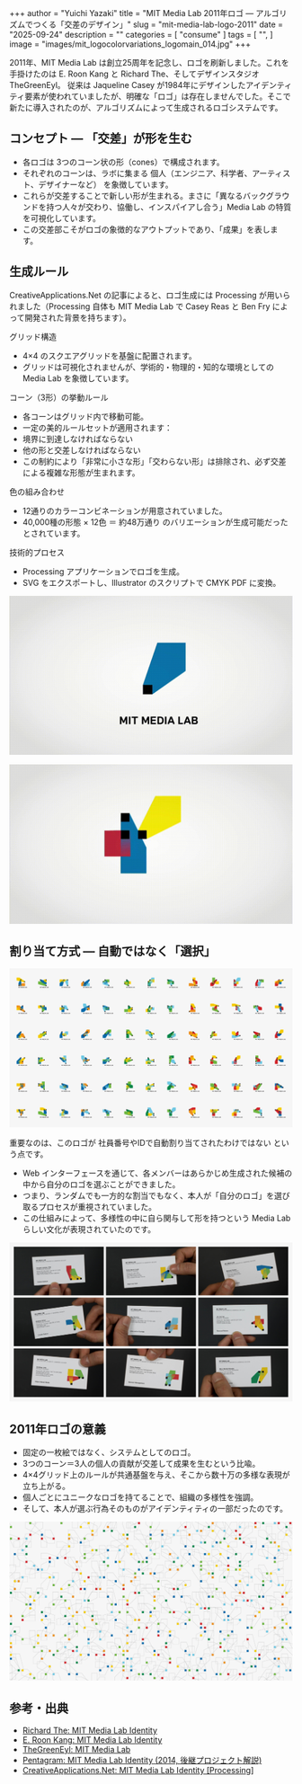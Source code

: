 +++
author = "Yuichi Yazaki"
title = "MIT Media Lab 2011年ロゴ ― アルゴリズムでつくる「交差のデザイン」"
slug = "mit-media-lab-logo-2011"
date = "2025-09-24"
description = ""
categories = [
    "consume"
]
tags = [
    "",
]
image = "images/mit_logocolorvariations_logomain_014.jpg"
+++

2011年、MIT Media Lab は創立25周年を記念し、ロゴを刷新しました。これを手掛けたのは E. Roon Kang と Richard The、そしてデザインスタジオ TheGreenEyl。
従来は Jaqueline Casey が1984年にデザインしたアイデンティティ要素が使われていましたが、明確な「ロゴ」は存在しませんでした。そこで新たに導入されたのが、アルゴリズムによって生成されるロゴシステムです。


<!--more-->


## コンセプト ― 「交差」が形を生む

- 各ロゴは 3つのコーン状の形（cones）で構成されます。
- それぞれのコーンは、ラボに集まる 個人（エンジニア、科学者、アーティスト、デザイナーなど） を象徴しています。
- これらが交差することで新しい形が生まれる。まさに「異なるバックグラウンドを持つ人々が交わり、協働し、インスパイアし合う」Media Lab の特質を可視化しています。
- この交差部こそがロゴの象徴的なアウトプットであり、「成果」を表します。


## 生成ルール

CreativeApplications.Net の記事によると、ロゴ生成には Processing が用いられました（Processing 自体も MIT Media Lab で Casey Reas と Ben Fry によって開発された背景を持ちます）。

グリッド構造

- 4×4 のスクエアグリッドを基盤に配置されます。
- グリッドは可視化されませんが、学術的・物理的・知的な環境としての Media Lab を象徴しています。

コーン（3形）の挙動ルール

- 各コーンはグリッド内で移動可能。
- 一定の美的ルールセットが適用されます：
- 境界に到達しなければならない
- 他の形と交差しなければならない
- この制約により「非常に小さな形」「交わらない形」は排除され、必ず交差による複雑な形態が生まれます。

色の組み合わせ

- 12通りのカラーコンビネーションが用意されていました。
- 40,000種の形態 × 12色 ＝ 約48万通り のバリエーションが生成可能だったとされています。

技術的プロセス

- Processing アプリケーションでロゴを生成。
- SVG をエクスポートし、Illustrator のスクリプトで CMYK PDF に変換。


![](images/Identity_short1.gif)

![](images/Identity_short2.gif)


## 割り当て方式 ― 自動ではなく「選択」

![](images/0001_02-2500x.jpg)

重要なのは、このロゴが 社員番号やIDで自動割り当てされたわけではない という点です。

- Web インターフェースを通じて、各メンバーはあらかじめ生成された候補の中から自分のロゴを選ぶことができました。
- つまり、ランダムでも一方的な割当でもなく、本人が「自分のロゴ」を選び取るプロセスが重視されていました。
- この仕組みによって、多様性の中に自ら関与して形を持つという Media Lab らしい文化が表現されていたのです。

![](images/0002_03-2500x.jpg)


## 2011年ロゴの意義

- 固定の一枚絵ではなく、システムとしてのロゴ。
- 3つのコーン＝3人の個人の貢献が交差して成果を生むという比喩。
- 4×4グリッド上のルールが共通基盤を与え、そこから数十万の多様な表現が立ち上がる。
- 個人ごとにユニークなロゴを持てることで、組織の多様性を強調。
- そして、本人が選ぶ行為そのものがアイデンティティの一部だったのです。

![](images/0003_04-2500x.jpg)


## 参考・出典

- [Richard The: MIT Media Lab Identity](https://richardthe.com/projects/medialab?utm_source=chatgpt.com)
- [E. Roon Kang: MIT Media Lab Identity](https://eroonkang.com/feature/mit-media-lab-identity?utm_source=chatgpt.com)
- [TheGreenEyl: MIT Media Lab](https://www.thegreeneyl.com/MIT-Media-Lab?utm_source=chatgpt.com)
- [Pentagram: MIT Media Lab Identity (2014, 後継プロジェクト解説)](https://www.pentagram.com/work/mit-media-lab?utm_source=chatgpt.com)
- [CreativeApplications.Net: MIT Media Lab Identity [Processing]](https://www.creativeapplications.net/project/mit-media-lab-identity-processing/)